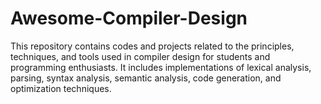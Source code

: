 # Awesome-Compiler-Design
This repository contains codes and projects related to the principles, techniques, and tools used in compiler design for students and programming enthusiasts. It includes implementations of lexical analysis, parsing, syntax analysis, semantic analysis, code generation, and optimization techniques.
